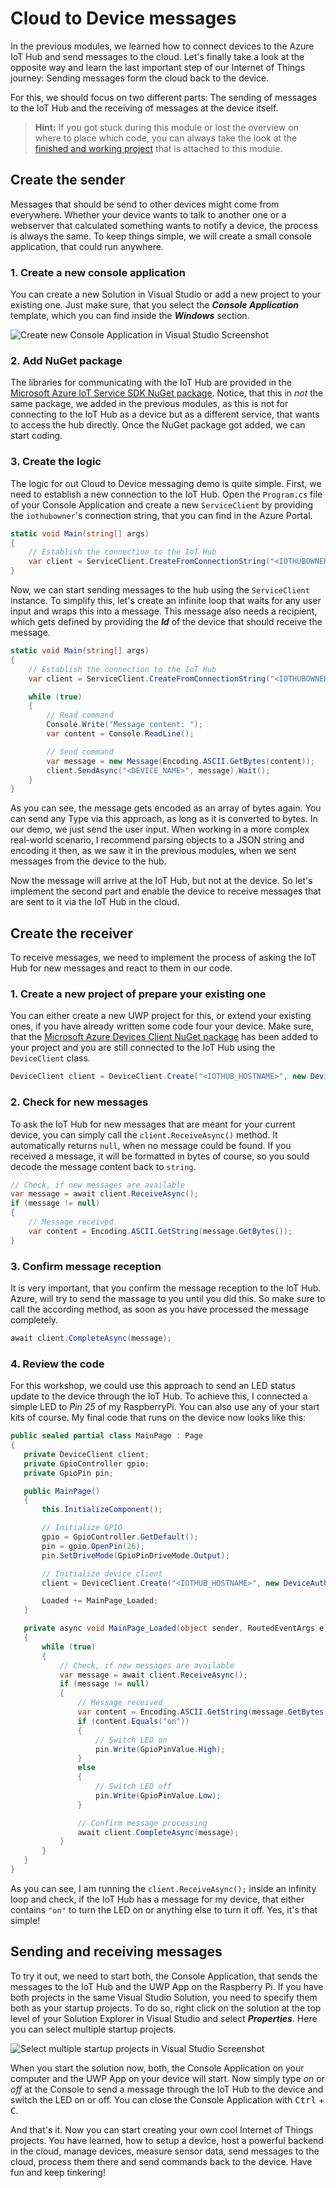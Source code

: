# Cloud to Device messages
In the previous modules, we learned how to connect devices to the Azure IoT Hub and send messages to the cloud. Let's finally take a look at the opposite way and learn the last important step of our Internet of Things journey: Sending messages form the cloud back to the device.

For this, we should focus on two different parts: The sending of messages to the IoT Hub and the receiving of messages at the device itself.

> **Hint:** If you got stuck during this module or lost the overview on where to place which code, you can always take the look at the [finished and working project](./Code) that is attached to this module.

## Create the sender
Messages that should be send to other devices might come from everywhere. Whether your device wants to talk to another one or a webserver that calculated something wants to notify a device, the process is always the same. To keep things simple, we will create a small console application, that could run anywhere.

### 1. Create a new console application
You can create a new Solution in Visual Studio or add a new project to your existing one. Just make sure, that you select the ***Console Application*** template, which you can find inside the ***Windows*** section.

![Create new Console Application in Visual Studio Screenshot](/Misc/vsnewconsoleapp.png)

### 2. Add NuGet package
The libraries for communicating with the IoT Hub are provided in the [Microsoft Azure IoT Service SDK NuGet package](https://www.nuget.org/packages/Microsoft.Azure.Devices/). Notice, that this in *not* the same package, we added in the previous modules, as this is not for connecting to the IoT Hub as a device but as a different service, that wants to access the hub directly. Once the NuGet package got added, we can start coding.

### 3. Create the logic
The logic for out Cloud to Device messaging demo is quite simple. First, we need to establish a new connection to the IoT Hub. Open the `Program.cs` file of your Console Application and create a new `ServiceClient` by providing the `iothubowner`'s connection string, that you can find in the Azure Portal.  

```csharp
static void Main(string[] args)
{
    // Establish the connection to the IoT Hub
    var client = ServiceClient.CreateFromConnectionString("<IOTHUBOWNER_CONNECTIONSTRING>");
}
```

Now, we can start sending messages to the hub using the `ServiceClient` instance. To simplify this, let's create an infinite loop that waits for any user input and wraps this into a message. This message also needs a recipient, which gets defined by providing the ***Id*** of the device that should receive the message.

```csharp
static void Main(string[] args)
{
    // Establish the connection to the IoT Hub
    var client = ServiceClient.CreateFromConnectionString("<IOTHUBOWNER_CONNECTIONSTRING>");

    while (true)
    {
        // Read command
        Console.Write("Message content: ");
        var content = Console.ReadLine();

        // Send command
        var message = new Message(Encoding.ASCII.GetBytes(content));
        client.SendAsync("<DEVICE_NAME>", message).Wait();
    }
}
```

As you can see, the message gets encoded as an array of bytes again. You can send any Type via this approach, as long as it is converted to bytes. In our demo, we just send the user input. When working in a more complex real-world scenario, I recommend parsing objects to a JSON string and encoding it then, as we saw it in the previous modules, when we sent messages from the device to the hub.

Now the message will arrive at the IoT Hub, but not at the device. So let's implement the second part and enable the device to receive messages that are sent to it via the IoT Hub in the cloud. 

## Create the receiver
To receive messages, we need to implement the process of asking the IoT Hub for new messages and react to them in our code.

### 1. Create a new project of prepare your existing one
You can either create a new UWP project for this, or extend your existing ones, if you have already written some code four your device. Make sure, that the [Microsoft Azure Devices Client NuGet package](https://www.nuget.org/packages/Microsoft.Azure.Devices.Client) has been added to your project and you are still connected to the IoT Hub using the `DeviceClient` class.

```csharp
DeviceClient client = DeviceClient.Create("<IOTHUB_HOSTNAME>", new DeviceAuthenticationWithRegistrySymmetricKey("<DEVICE_ID>", "<DEVICE_KEY>"), TransportType.Amqp);
```

### 2. Check for new messages
To ask the IoT Hub for new messages that are meant for your current device, you can simply call the `client.ReceiveAsync()` method. It automatically returns `null`, when no message could be found. If you received a message, it will be formatted in bytes of course, so you sould decode the message content back to `string`.

```csharp
// Check, if new messages are available
var message = await client.ReceiveAsync();
if (message != null)
{
    // Message received
    var content = Encoding.ASCII.GetString(message.GetBytes());    
}
```

### 3. Confirm message reception
It is very important, that you confirm the message reception to the IoT Hub. Azure, will try to send the massage to you until you did this. So make sure to call the according method, as soon as you have processed the message completely.
```csharp
await client.CompleteAsync(message);
```

### 4. Review the code
For this workshop, we could use this approach to send an LED status update to the device through the IoT Hub. To achieve this, I connected a simple LED to *Pin 25* of my RaspberryPi. You can also use any of your start kits of course. My final code that runs on the device now looks like this:

 ```csharp
public sealed partial class MainPage : Page
{
    private DeviceClient client;
    private GpioController gpio;
    private GpioPin pin;

    public MainPage()
    {
        this.InitializeComponent();

        // Initialize GPIO
        gpio = GpioController.GetDefault();
        pin = gpio.OpenPin(26);
        pin.SetDriveMode(GpioPinDriveMode.Output);

        // Initialize device client
        client = DeviceClient.Create("<IOTHUB_HOSTNAME>", new DeviceAuthenticationWithRegistrySymmetricKey("<DEVICE_ID>", "<DEVICE_KEY>"), TransportType.Amqp);

        Loaded += MainPage_Loaded;
    }

    private async void MainPage_Loaded(object sender, RoutedEventArgs e)
    {
        while (true)
        {
            // Check, if new messages are available
            var message = await client.ReceiveAsync();
            if (message != null)
            {
                // Message received
                var content = Encoding.ASCII.GetString(message.GetBytes());
                if (content.Equals("on"))
                {
                    // Switch LED on
                    pin.Write(GpioPinValue.High);
                }
                else
                {
                    // Switch LED off
                    pin.Write(GpioPinValue.Low);
                }

                // Confirm message processing
                await client.CompleteAsync(message);
            }
        }
    }
}
```

As you can see, I am running the `client.ReceiveAsync();` inside an infinity loop and check, if the IoT Hub has a message for my device, that either contains `"on"` to turn the LED on or anything else to turn it off. Yes, it's that simple!

## Sending and receiving messages
To try it out, we need to start both, the Console Application, that sends the messages to the IoT Hub and the UWP App on the Raspberry Pi. If you have both projects in the same Visual Studio Solution, you need to specify them both as your startup projects. To do so, right click on the solution at the top level of your Solution Explorer in Visual Studio and select ***Properties***. Here you can select multiple startup projects.

![Select multiple startup projects in Visual Studio Screenshot](/Misc/vsmultistart.png)

When you start the solution now, both, the Console Application on your computer and the UWP App on your device will start. Now simply type *on* or *off* at the Console to send a message through the IoT Hub to the device and switch the LED on or off. You can close the Console Application with <kbd>Ctrl</kbd> + <kbd>C</kbd>.

And that's it. Now you can start creating your own cool Internet of Things projects. You have learned, how to setup a device, host a powerful backend in the cloud, manage devices, measure sensor data, send messages to the cloud, process them there and send commands back to the device. Have fun and keep tinkering!
